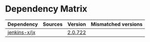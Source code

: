 # Dependency Matrix

Dependency | Sources | Version | Mismatched versions
---------- | ------- | ------- | -------------------
[jenkins-x/jx](https://github.com/jenkins-x/jx.git) |  | [2.0.722](https://github.com/jenkins-x/jx/releases/tag/v2.0.722) | 
